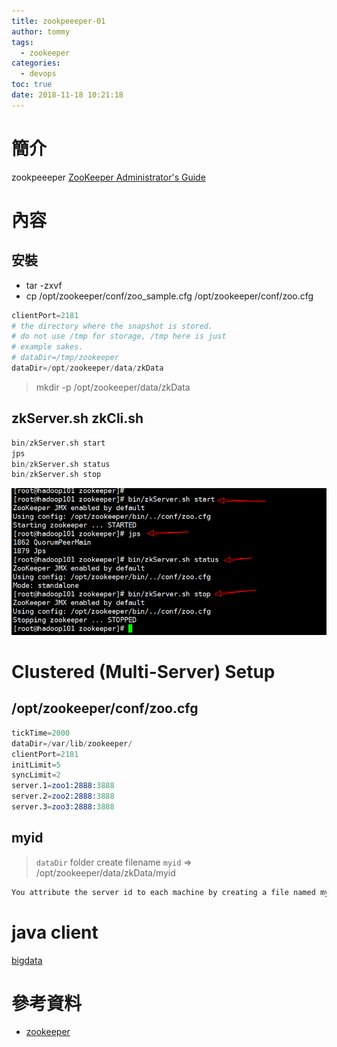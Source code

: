 ```yaml
---
title: zookpeeeper-01
author: tommy
tags:
  - zookeeper
categories:
  - devops
toc: true
date: 2018-11-18 10:21:18
---
```


# 簡介

zookpeeeper
[ZooKeeper Administrator's Guide](http://zookeeper.apache.org/doc/current/zookeeperAdmin.html#sc_maintenance)
<!--more-->
# 內容

## 安裝
- tar -zxvf 
- cp /opt/zookeeper/conf/zoo_sample.cfg /opt/zookeeper/conf/zoo.cfg

```s
clientPort=2181
# the directory where the snapshot is stored.
# do not use /tmp for storage, /tmp here is just 
# example sakes.
# dataDir=/tmp/zookeeper
dataDir=/opt/zookeeper/data/zkData

```
> mkdir -p /opt/zookeeper/data/zkData



## zkServer.sh zkCli.sh
```s
bin/zkServer.sh start
jps
bin/zkServer.sh status
bin/zkServer.sh stop
```
![zookpeeeper](../images/20181118124326.png)

# Clustered (Multi-Server) Setup

## /opt/zookeeper/conf/zoo.cfg
```s
tickTime=2000
dataDir=/var/lib/zookeeper/
clientPort=2181
initLimit=5
syncLimit=2
server.1=zoo1:2888:3888
server.2=zoo2:2888:3888
server.3=zoo3:2888:3888
```

## myid
> `dataDir` folder create filename `myid` => /opt/zookeeper/data/zkData/myid
```s
You attribute the server id to each machine by creating a file named myid, one for each server, which resides in that server's data directory, as specified by the configuration file parameter dataDir.
```






# java client
[bigdata](https://github.com/yudady/bigdata)

# 參考資料
- [zookeeper](http://zookeeper.apache.org/)

